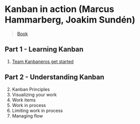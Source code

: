 # Kanban in action (Marcus Hammarberg, Joakim Sundén)

>[Book](https://www.goodreads.com/book/show/17789383-kanban-in-action)

## Part 1 - Learning Kanban

1. [Team Kanbaneros get started](01_kanbaneros.md)

## Part 2 - Understanding Kanban

2. Kanban Principles
3. Visualizing your work
4. Work items
5. Work in process
6. Limiting work in process
7. Managing flow